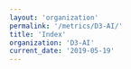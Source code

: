 ```yaml
---
layout: 'organization'
permalink: '/metrics/D3-AI/'
title: 'Index'
organization: 'D3-AI'
current_date: '2019-05-19'
---
```

